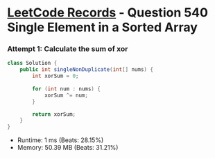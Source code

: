 # [LeetCode Records](../../README.md) - Question 540 Single Element in a Sorted Array

### Attempt 1: Calculate the sum of xor
```java
class Solution {
    public int singleNonDuplicate(int[] nums) {
        int xorSum = 0;
        
        for (int num : nums) {
            xorSum ^= num;
        }

        return xorSum;
    }
}
```
- Runtime: 1 ms (Beats: 28.15%)
- Memory: 50.39 MB (Beats: 31.21%)

<br>
